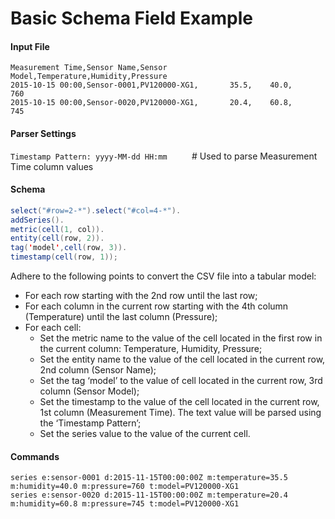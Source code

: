 # Basic Schema Field Example

#### Input File

```csv
Measurement Time,Sensor Name,Sensor Model,Temperature,Humidity,Pressure
2015-10-15 00:00,Sensor-0001,PV120000-XG1,       35.5,    40.0,     760
2015-10-15 00:00,Sensor-0020,PV120000-XG1,       20.4,    60.8,     745
```

#### Parser Settings

`Timestamp Pattern: yyyy-MM-dd HH:mm`          # Used to parse Measurement Time column values

#### Schema

```java
select("#row=2-*").select("#col=4-*").
addSeries().
metric(cell(1, col)).
entity(cell(row, 2)).
tag('model',cell(row, 3)).
timestamp(cell(row, 1));
```

Adhere to the following points to convert the CSV file into a tabular model:
- For each row starting with the 2nd row until the last row;
- For each column in the current row starting with the 4th column (Temperature) until the last column (Pressure);
- For each cell:
  - Set the metric name to the value of the cell located in the first row in the current column: Temperature, Humidity, Pressure;
  - Set the entity name to the value of the cell located in the current row, 2nd column (Sensor Name);
  - Set the tag ‘model’ to the value of cell located in the current row, 3rd column (Sensor Model);
  - Set the timestamp to the value of the cell located in the current row, 1st column (Measurement Time). The text value will be parsed using the ‘Timestamp Pattern’;
  - Set the series value to the value of the current cell.


#### Commands

```ls
series e:sensor-0001 d:2015-11-15T00:00:00Z m:temperature=35.5 m:humidity=40.0 m:pressure=760 t:model=PV120000-XG1
series e:sensor-0020 d:2015-11-15T00:00:00Z m:temperature=20.4 m:humidity=60.8 m:pressure=745 t:model=PV120000-XG1
```
